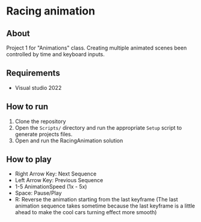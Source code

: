 # Racing animation

## About

Project 1 for "Animations" class. Creating multiple animated scenes been controlled by time and keyboard inputs.

## Requirements

- Visual studio 2022

## How to run

1. Clone the repository
2. Open the `Scripts/` directory and run the appropriate `Setup` script to generate projects files.
3. Open and run the RacingAnimation solution

## How to play

- Right Arrow Key: Next Sequence
- Left Arrow Key: Previous Sequence
- 1-5 AnimationSpeed (1x - 5x)
- Space: Pause/Play
- R: Reverse the animation starting from the last keyframe (The last animation sequence takes sometime because the last keyframe is a little ahead to make the cool cars turning effect more smooth)
